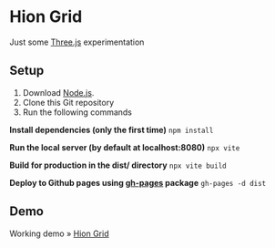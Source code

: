 # Hion Grid

Just some [Three.js](https://threejs.org/) experimentation

## Setup
1. Download [Node.js](https://nodejs.org/en/download/).
2. Clone this Git repository
3. Run the following commands


**Install dependencies (only the first time)**
`npm install`

**Run the local server (by default at localhost:8080)**
`npx vite`

**Build for production in the dist/ directory**
`npx vite build`

**Deploy to Github pages using [gh-pages](https://www.npmjs.com/package/gh-pages) package**
`gh-pages -d dist`

## Demo

Working demo » [Hion Grid](https://allu1991.github.io/hion-grid/ )
